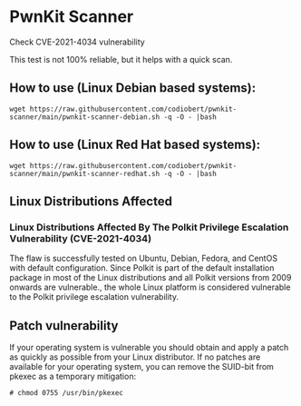 # PwnKit Scanner

Check CVE-2021-4034 vulnerability

This test is not 100% reliable, but it helps with a quick scan.

## How to use (Linux Debian based systems):

	wget https://raw.githubusercontent.com/codiobert/pwnkit-scanner/main/pwnkit-scanner-debian.sh -q -O - |bash

## How to use (Linux Red Hat based systems):

	wget https://raw.githubusercontent.com/codiobert/pwnkit-scanner/main/pwnkit-scanner-redhat.sh -q -O - |bash


## Linux Distributions Affected
### Linux Distributions Affected By The Polkit Privilege Escalation Vulnerability (CVE-2021-4034)
The flaw is successfully tested on Ubuntu, Debian, Fedora, and CentOS with default configuration. Since Polkit is part of the default installation package in most of the Linux distributions and all Polkit versions from 2009 onwards are vulnerable., the whole Linux platform is considered vulnerable to the Polkit privilege escalation vulnerability.

## Patch vulnerability
If your operating system is vulnerable you should obtain and apply a patch as quickly as possible from your Linux distributor.
If no patches are available for your operating system, you can remove the SUID-bit from pkexec as a temporary mitigation:

	# chmod 0755 /usr/bin/pkexec
